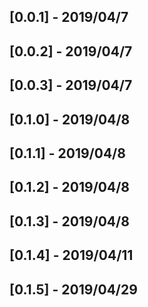 ## [0.0.1] - 2019/04/7
## [0.0.2] - 2019/04/7
## [0.0.3] - 2019/04/7
## [0.1.0] - 2019/04/8
## [0.1.1] - 2019/04/8
## [0.1.2] - 2019/04/8
## [0.1.3] - 2019/04/8
## [0.1.4] - 2019/04/11
## [0.1.5] - 2019/04/29